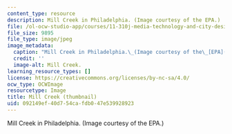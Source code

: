```yaml
---
content_type: resource
description: Mill Creek in Philadelphia. (Image courtesy of the EPA.)
file: /ol-ocw-studio-app/courses/11-310j-media-technology-and-city-design-and-development-spring-2002/092149ef40d754cafdb047e539928923_11-310js02-th.jpg
file_size: 9895
file_type: image/jpeg
image_metadata:
  caption: "Mill Creek in Philadelphia.\_(Image courtesy of the\_[EPA](http://www.epa.gov).)"
  credit: ''
  image-alt: Mill Creek.
learning_resource_types: []
license: https://creativecommons.org/licenses/by-nc-sa/4.0/
ocw_type: OCWImage
resourcetype: Image
title: Mill Creek (thumbnail)
uid: 092149ef-40d7-54ca-fdb0-47e539928923
---
```

Mill Creek in Philadelphia. (Image courtesy of the EPA.)